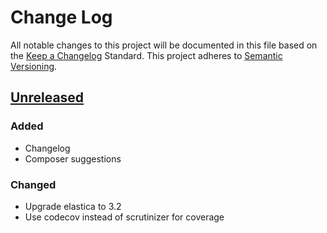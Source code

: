 # Change Log
All notable changes to this project will be documented in this file based on the [Keep a Changelog](http://keepachangelog.com/) Standard.
This project adheres to [Semantic Versioning](http://semver.org/).

## [Unreleased](https://github.com/gbprod/elastica-provider-bundle/compare/v0.1.1...HEAD)

### Added
- Changelog
- Composer suggestions

### Changed
- Upgrade elastica to 3.2
- Use codecov instead of scrutinizer for coverage